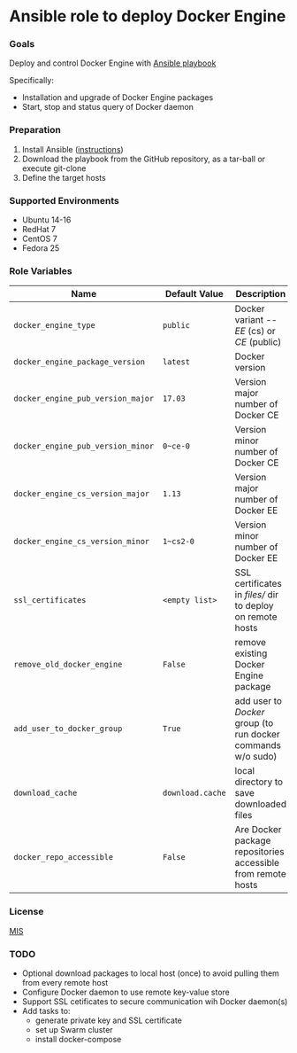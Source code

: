 Ansible role to deploy Docker Engine
====================================

### Goals

Deploy and control Docker Engine with [Ansible playbook](http://docs.ansible.com/ansible/playbooks.html)

Specifically:

* Installation and upgrade of Docker Engine packages
* Start, stop and status query of Docker daemon

### Preparation

1. Install Ansible ([instructions](http://docs.ansible.com/intro_installation.html))
1. Download the playbook from the GitHub repository, as a tar-ball or execute git-clone
1. Define the target hosts

### Supported Environments

* Ubuntu 14-16
* RedHat 7
* CentOS 7
* Fedora 25

### Role Variables

| Name | Default Value | Description |
|-|-|-|
| `docker_engine_type` | `public` | Docker variant -- *EE* (cs) or *CE* (public) |
| `docker_engine_package_version` | `latest` | Docker version |
| `docker_engine_pub_version_major` | `17.03` | Version major number of Docker CE |
| `docker_engine_pub_version_minor` | `0~ce-0` | Version minor number of Docker CE |
| `docker_engine_cs_version_major` | `1.13` | Version major number of Docker EE |
| `docker_engine_cs_version_minor` | `1~cs2-0` | Version minor number of Docker EE |
| `ssl_certificates` | `<empty list>` | SSL certificates in _files/_ dir to deploy on remote hosts |
| `remove_old_docker_engine` | `False` | remove existing Docker Engine package |
| `add_user_to_docker_group` | `True` | add user to _Docker_ group (to run docker commands w/o sudo) |
| `download_cache` | `download.cache` | local directory to save downloaded files |
| `docker_repo_accessible` | `False` | Are Docker package repositories accessible from remote hosts |

### License

[MIS](LICENSE)

### TODO

* Optional download packages to local host (once) to avoid pulling them from every remote host
* Configure Docker daemon to use remote key-value store
* Support SSL cetificates to secure communication wih Docker daemon(s)
* Add tasks to:
  * generate private key and SSL certificate
  * set up Swarm cluster
  * install docker-compose

